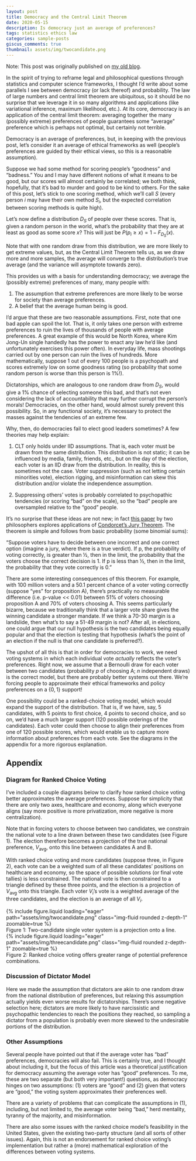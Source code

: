 ```yaml
---
layout: post
title: Democracy and the Central Limit Theorem
date: 2020-05-15 
description: Is democracy just an average of preferences?
tags: statistics ethics law
categories: sample-posts
giscus_comments: true
thumbnail: assets/img/twocandidate.png
---
```


Note: This post was originally published on [my old blog](https://randomquadwalks.com/2020/05/15/democracy-and-the-central-limit-theorem/).

In the spirit of trying to reframe legal and philosophical questions through statistics and computer science frameworks, I thought I’d write about some parallels I see between democracy (or lack thereof) and probability.  The law of large numbers and central limit theorem are ubiquitous, so it should be no surprise that we leverage it in so many algorithms and applications (like variational inference, maximum likelihood, etc.).  At its core, democracy is an application of the central limit theorem: averaging together the many (possibly extreme) preferences of people guarantees some “average” preference which is perhaps not optimal, but certainly not terrible.

Democracy is an average of preferences, but, in keeping with the previous post, let’s consider it an average of ethical frameworks as well (people’s preferences are guided by their ethical views, so this is a reasonable assumption).

Suppose we had some method for scoring people’s “goodness” and “badness.”  You and I may have different notions of what it means to be good, but our scores will almost certainly be correlated; we both think, hopefully, that it’s bad to murder and good to be kind to others.  For the sake of this post, let’s stick to one scoring method, which we’ll call $S$ (every person $i$ may have their own method $S_i$, but the expected correlation between scoring methods is quite high).

Let’s now define a distribution $D_S$ of people over these scores. That is, given a random person in the world, what’s the probability that they are at least as good as some score $x$? This will just be $P(p_i \geq x) = 1 - F_{D_S}(x)$.

Note that with one random draw from this distribution, we are more likely to get extreme values, but, as the Central Limit Theorem tells us, as we draw more and more samples, the average will converge to the distribution’s true average (and the variance will asymptote towards zero).

This provides us with a basis for understanding democracy; we average the (possibly extreme) preferences of many, many people with:

1. The assumption that extreme preferences are more likely to be worse for society than average preferences.
2. A belief that the average human being is good.

I’d argue that these are two reasonable assumptions.  First, note that one bad apple can spoil the lot.  That is, it only takes one person with extreme preferences to ruin the lives of thousands of people with average preferences.  A great example of this would be North Korea, where Kim Jong-Un single handedly has the power to enact any law he’d like (and unfortunately exercises this power often).  In everyday life, mass shootings carried out by one person can ruin the lives of hundreds.  More mathematically, suppose 1 out of every 100 people is a psychopath and scores extremely low on some goodness rating (so probability that some random person is worse than this person is 1%!).  

Dictatorships, which are analogous to one random draw from $D_S$, would give a 1% chance of selecting someone this bad, and that’s not even considering the lack of accountability that may further corrupt the person’s morals!  Democracies, on the other hand, would almost surely prevent this possibility.  So, in any functional society, it’s necessary to protect the masses against the tendencies of an extreme few.

Why, then, do democracies fail to elect good leaders sometimes?  A few theories may help explain:

1. CLT only holds under IID assumptions.  That is, each voter must be drawn from the same distribution.  This distribution is not static; it can be influenced by media, family, friends, etc., but on the day of the election, each voter is an IID draw from the distribution.  In reality, this is sometimes not the case.  Voter suppression (such as not letting certain minorities vote), election rigging, and misinformation can skew this distribution and/or violate the independence assumption.

2. Suppressing others’ votes is probably correlated to psychopathic tendencies (or scoring “bad” on the scale), so the “bad” people are oversampled relative to the “good” people.

It’s no surprise that these ideas are not new; in fact [this paper](https://philpapers.org/archive/GOOTPO-8.pdf) by two philosophers explores applications of [Condorcet’s Jury Theorem](https://en.wikipedia.org/wiki/Condorcet%27s_jury_theorem).  The theorem is simple and follows from basic probability (some binomial sums):

“Suppose voters have to decide between one incorrect and one correct option (imagine a jury, where there is a true verdict).  If p, the probability of voting correctly, is greater than ½, then in the limit, the probability that the voters choose the correct decision is 1.  If p is less than ½, then in the limit, the probability that they vote correctly is 0.”

There are some interesting consequences of this theorem.  For example, with 100 million voters and a 50.1 percent chance of a voter voting correctly (suppose “yes” for proposition A), there’s practically no measurable difference (i.e. p-value << 0.01) between 51% of voters choosing proposition A and 70% of voters choosing A.  This seems particularly bizarre, because we traditionally think that a larger vote share gives the winning candidate a stronger mandate.  If we think a 70-30 margin is a landslide, then what’s to say a 51-49 margin is not?  After all, in elections, one could argue that our null hypothesis is the two candidates being equally popular and that the election is testing that hypothesis (what’s the point of an election if the null is that one candidate is preferred?).

The upshot of all this is that in order for democracies to work, we need voting systems in which each individual vote _actually_ reflects the voter’s preferences.  Right now, we assume that a Bernoulli draw for each voter between two candidates (probability $p$ of choosing A; $n$ independent draws) is the correct model, but there are probably better systems out there.  We’re forcing people to approximate their ethical frameworks and policy preferences on a $\{0,1\}$ support!

One possibility could be a ranked-choice voting model, which would expand the support of the distribution.  That is, if we have, say, 5 candidates, with 5 points to first choice, 4 points to second choice, and so on, we’d have a much larger support (120 possible orderings of the candidates).  Each voter could then choose to align their preferences from one of 120 possible scores, which would enable us to capture more information about preferences from each vote.  See the diagrams in the appendix for a more rigorous explanation.

## Appendix

### Diagram for Ranked Choice Voting

I’ve included a couple diagrams below to clarify how ranked choice voting better approximates the average preferences.  Suppose for simplicity that there are only two axes, healthcare and economy, along which everyone aligns (say more positive is more privatization, more negative is more centralization).  

Note that in forcing voters to choose between two candidates, we constrain the national vote to a line drawn between these two candidates (see Figure 1).  The election therefore becomes a projection of the true national preference, $V_\text{avg}$, onto this line between candidates A and B.

With ranked choice voting and more candidates (suppose three, in Figure 2), each vote can be a weighted sum of all these candidates’ positions on healthcare and economy, so the space of possible solutions (or final vote tallies) is less constrained.  The national vote is then constrained to a triangle defined by these three points, and the election is a projection of $V_\text{avg}$ onto this triangle.  Each voter $V_i$’s vote is a weighted average of the three candidates, and the election is an average of all $V_i$.

<div class="row mt-3">
    <div class="col-sm mt-3 mt-md-0">
        {% include figure.liquid loading="eager" path="assets/img/twocandidate.png" class="img-fluid rounded z-depth-1" zoomable=true %}
    </div>
</div>
<div class="caption">
    Figure 1: Two-candidate single voter system is a projection onto a line.
</div>

<div class="row mt-3">
    <div class="col-sm mt-3 mt-md-0">
        {% include figure.liquid loading="eager" path="assets/img/threecandidate.png" class="img-fluid rounded z-depth-1" zoomable=true %}
    </div>
</div>
<div class="caption">
    Figure 2: Ranked choice voting offers greater range of potential preference combinations.
</div>


### Discussion of Dictator Model

Here we made the assumption that dictators are akin to one random draw from the national distribution of preferences, but relaxing this assumption actually yields even worse results for dictatorships.  There’s some negative selection here; dictators are more likely to have narcissistic and psychopathic tendencies to reach the positions they reached, so sampling a dictator from a population is probably even more skewed to the undesirable portions of the distribution.


### Other Assumptions

Several people have pointed out that if the average voter has “bad” preferences, democracies will also fail. This is certainly true, and I thought about including it, but the focus of this article was a theoretical justification for democracy assuming the average voter has “good” preferences. To me, these are two separate (but both very important!) questions, as democracy hinges on two assumptions: (1) voters are “good” and (2) given that voters are “good,” the voting system approximates their preferences well.

There are a variety of problems that can complicate the assumptions in (1), including, but not limited to, the average voter being “bad,” herd mentality, tyranny of the majority, and misinformation.

There are also some issues with the ranked choice model’s feasibility in the United States, given the existing two-party structure (and all sorts of other issues). Again, this is not an endorsement for ranked choice voting’s implementation but rather a (more) mathematical exploration of the differences between voting systems.
